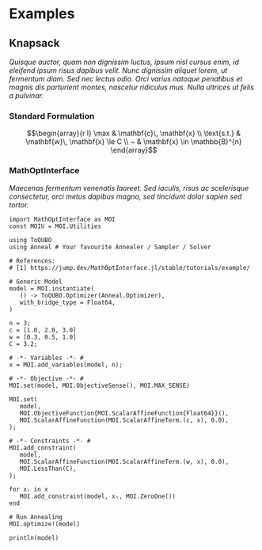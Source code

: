 # Examples

## Knapsack

*Quisque auctor, quam non dignissim luctus, ipsum nisl cursus enim, id eleifend ipsum risus dapibus velit. Nunc dignissim aliquet lorem, ut fermentum diam. Sed nec lectus odio. Orci varius natoque penatibus et magnis dis parturient montes, nascetur ridiculus mus. Nulla ultrices ut felis a pulvinar.*

### Standard Formulation
```math
\begin{array}{r l}
    \max        & \mathbf{c}\, \mathbf{x} \\
    \text{s.t.} & \mathbf{w}\, \mathbf{x} \le C \\
    ~           & \mathbf{x} \in \mathbb{B}^{n}
\end{array}
```

### MathOptInterface

*Maecenas fermentum venenatis laoreet. Sed iaculis, risus ac scelerisque consectetur, orci metus dapibus magna, sed tincidunt dolor sapien sed tortor.*

```@example moi-knapsack
import MathOptInterface as MOI
const MOIU = MOI.Utilities

using ToQUBO
using Anneal # Your favourite Annealer / Sampler / Solver

# References:
# [1] https://jump.dev/MathOptInterface.jl/stable/tutorials/example/

# Generic Model
model = MOI.instantiate(
   () -> ToQUBO.Optimizer(Anneal.Optimizer),
   with_bridge_type = Float64,
)

n = 3;
c = [1.0, 2.0, 3.0]
w = [0.3, 0.5, 1.0]
C = 3.2;

# -*- Variables -*- #
x = MOI.add_variables(model, n);

# -*- Objective -*- #
MOI.set(model, MOI.ObjectiveSense(), MOI.MAX_SENSE)

MOI.set(
   model,
   MOI.ObjectiveFunction{MOI.ScalarAffineFunction{Float64}}(),
   MOI.ScalarAffineFunction(MOI.ScalarAffineTerm.(c, x), 0.0),
);

# -*- Constraints -*- #
MOI.add_constraint(
   model,
   MOI.ScalarAffineFunction(MOI.ScalarAffineTerm.(w, x), 0.0),
   MOI.LessThan(C),
);

for xᵢ in x
   MOI.add_constraint(model, xᵢ, MOI.ZeroOne())
end

# Run Annealing
MOI.optimize!(model)

println(model)
```

<!-- ### Extra: D-Wave Examples

*Nulla ligula dui, maximus ut aliquam eu, consectetur at tellus. In hac habitasse platea dictumst. Praesent tempor porta risus. Curabitur eget vulputate est, eget ultrices libero.*

```@setup dwave-knapsack
import MathOptInterface as MOI
const MOIU = MOI.Utilities

using Anneal
using ToQUBO
```

```@example dwave-knapsack
import CSV
import DataFrames

# -*- Data -*-
df = CSV.read(
    "./knapsack/data/small.csv",
    DataFrames.DataFrame;
    header=[:cost, :weight]
)
```

*Donec quis sollicitudin ex. Pellentesque luctus dolor sit amet lacinia lacinia.*

```@example dwave-knapsack; continued=true
# -*- Model -*-
model = MOI.instantiate(
   ()->ToQUBO.Optimizer(SimulatedAnnealer.Optimizer),
   with_bridge_type = Float64,
)

n = size(df, 1)
c = collect(Float64, df[!, :cost])
w = collect(Float64, df[!, :weight])
C = round(0.8 * sum(w))

# -*- Variables -*- #
x = MOI.add_variables(model, n);

# -*- Objective -*- #
MOI.set(model, MOI.ObjectiveSense(), MOI.MAX_SENSE)

MOI.set(
   model,
   MOI.ObjectiveFunction{MOI.ScalarAffineFunction{Float64}}(),
   MOI.ScalarAffineFunction(MOI.ScalarAffineTerm.(c, x), 0.0),
);

# -*- Constraints -*- #
MOI.add_constraint(
   model,
   MOI.ScalarAffineFunction(MOI.ScalarAffineTerm.(w, x), 0.0),
   MOI.LessThan(C),
);

for xᵢ in x
   MOI.add_constraint(model, xᵢ, MOI.ZeroOne())
end
```

*Sed lorem dolor, mollis non vulputate ut, dignissim vitae enim. Curabitur egestas, elit a gravida gravida, enim magna consectetur massa, eget condimentum mi libero sed neque.*

```@example dwave-knapsack
MOI.optimize!(model)

println(MOI.get.(model, MOI.VariablePrimal()))
``` -->